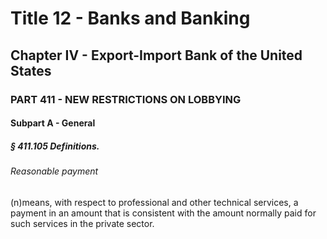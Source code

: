 
# Title 12 - Banks and Banking
## Chapter IV - Export-Import Bank of the United States
### PART 411 - NEW RESTRICTIONS ON LOBBYING
#### Subpart A - General
##### § 411.105 Definitions.
###### Reasonable payment

(n)means, with respect to professional and other technical services, a payment in an amount that is consistent with the amount normally paid for such services in the private sector.
